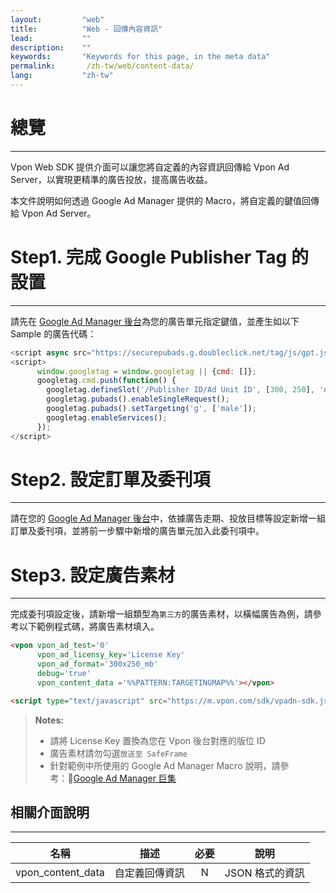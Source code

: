 ```yaml
---
layout:         "web"
title:          "Web - 回傳內容資訊"
lead:           ""
description:    ""
keywords:       "Keywords for this page, in the meta data"
permalink:       /zh-tw/web/content-data/
lang:           "zh-tw"
---
```


# 總覽
---
Vpon Web SDK 提供介面可以讓您將自定義的內容資訊回傳給 Vpon Ad Server，以實現更精準的廣告投放，提高廣告收益。

本文件說明如何透過 Google Ad Manager 提供的 Macro，將自定義的鍵值回傳給 Vpon Ad Server。

# Step1. 完成 Google Publisher Tag 的設置
---
請先在 [Google Ad Manager 後台]為您的廣告單元指定鍵值，並產生如以下 Sample 的廣告代碼：

```javascript
<script async src="https://securepubads.g.doubleclick.net/tag/js/gpt.js"></script>
<script>
      window.googletag = window.googletag || {cmd: []};
      googletag.cmd.push(function() {
        googletag.defineSlot('/Publisher ID/Ad Unit ID', [300, 250], 'div-gpt-ad-1604460699018-0').addService(googletag.pubads());
        googletag.pubads().enableSingleRequest();
        googletag.pubads().setTargeting('g', ['male']);
        googletag.enableServices();
      });
</script>
```

# Step2. 設定訂單及委刊項
---
請在您的 [Google Ad Manager 後台]中，依據廣告走期、投放目標等設定新增一組訂單及委刊項，並將前一步驟中新增的廣告單元加入此委刊項中。


# Step3. 設定廣告素材
---
完成委刊項設定後，請新增一組類型為`第三方`的廣告素材，以橫幅廣告為例，請參考以下範例程式碼，將廣告素材填入。


```html
<vpon vpon_ad_test='0'
      vpon_ad_licensy_key='License Key'
      vpon_ad_format='300x250_mb'
      debug='true'
      vpon_content_data ='%%PATTERN:TARGETINGMAP%%'></vpon>

<script type="text/javascript" src="https://m.vpon.com/sdk/vpadn-sdk.js"></script>
```

>**Notes:** 
>* 請將 License Key 置換為您在 Vpon 後台對應的版位 ID
>* 廣告素材請勿勾選`放送至 SafeFrame`
>* 針對範例中所使用的 Google Ad Manager Macro 說明，請參考：[Google Ad Manager 巨集]



## 相關介面說明
---

| 名稱          | 描述              | 必要    | 說明                      |
|:------------:|:----------------:|:-------:|:-------------------------:|
|vpon\_content\_data| 自定義回傳資訊    | N       | JSON 格式的資訊           |






[Google Mobile Ads SDK Integration Guide]: https://developers.google.com/ad-manager/mobile-ads-sdk/ios/quick-start
[Google Ad Manager 後台]: https://admanager.google.com
[Ad Manager 廣告單元]: {{site.imgurl}}/AppAdManager_01.png
[Google Ad Manager 巨集]: https://support.google.com/admanager/answer/2376981?hl=zh-Hant